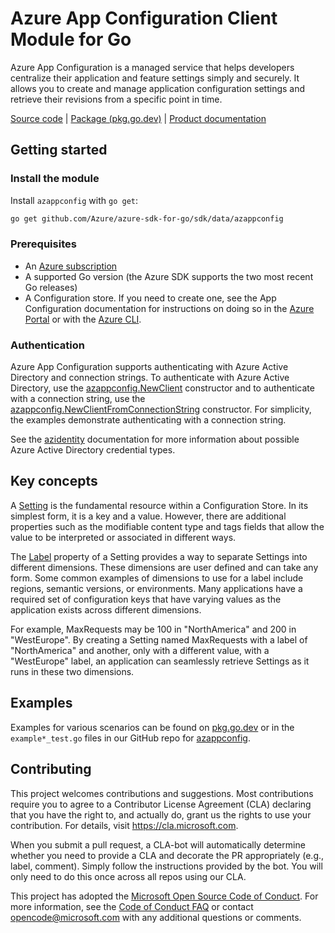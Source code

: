 # Azure App Configuration Client Module for Go

Azure App Configuration is a managed service that helps developers centralize their application and feature settings simply and securely.
It allows you to create and manage application configuration settings and retrieve their revisions from a specific point in time.

[Source code][azappconfig_src] | [Package (pkg.go.dev)][azappconfig] | [Product documentation][appconfig_docs]

## Getting started

### Install the module

Install `azappconfig` with `go get`:

```Bash
go get github.com/Azure/azure-sdk-for-go/sdk/data/azappconfig
```

### Prerequisites

* An [Azure subscription][azure_sub]
* A supported Go version (the Azure SDK supports the two most recent Go releases)
* A Configuration store. If you need to create one, see the App Configuration documentation for instructions on doing so in the [Azure Portal][appconfig_portal] or with the [Azure CLI][appconfig_cli].

### Authentication

Azure App Configuration supports authenticating with Azure Active Directory and connection strings. To authenticate with Azure Active Directory, use the [azappconfig.NewClient][azappconfig_newclient] constructor and to authenticate with a connection string, use the [azappconfig.NewClientFromConnectionString][azappconfig_newclientfromconnectionstring] constructor. For simplicity, the examples demonstrate authenticating with a connection string.

See the [azidentity][azure_identity] documentation for more information about possible Azure Active Directory credential types.

## Key concepts

A [Setting][azappconfig_setting] is the fundamental resource within a Configuration Store. In its simplest form, it is a key and a value. However, there are additional properties such as the modifiable content type and tags fields that allow the value to be interpreted or associated in different ways.

The [Label][label_concept] property of a Setting provides a way to separate Settings into different dimensions. These dimensions are user defined and can take any form. Some common examples of dimensions to use for a label include regions, semantic versions, or environments. Many applications have a required set of configuration keys that have varying values as the application exists across different dimensions.

For example, MaxRequests may be 100 in "NorthAmerica" and 200 in "WestEurope". By creating a Setting named MaxRequests with a label of "NorthAmerica" and another, only with a different value, with a "WestEurope" label, an application can seamlessly retrieve Settings as it runs in these two dimensions.

## Examples

Examples for various scenarios can be found on [pkg.go.dev][azappconfig_examples] or in the `example*_test.go` files in our GitHub repo for [azappconfig][azappconfig_src].

## Contributing

This project welcomes contributions and suggestions. Most contributions require
you to agree to a Contributor License Agreement (CLA) declaring that you have
the right to, and actually do, grant us the rights to use your contribution.
For details, visit https://cla.microsoft.com.

When you submit a pull request, a CLA-bot will automatically determine whether
you need to provide a CLA and decorate the PR appropriately (e.g., label,
comment). Simply follow the instructions provided by the bot. You will only
need to do this once across all repos using our CLA.

This project has adopted the [Microsoft Open Source Code of Conduct][code_of_conduct].
For more information, see the
[Code of Conduct FAQ](https://opensource.microsoft.com/codeofconduct/faq/) or
contact opencode@microsoft.com with any additional questions or comments.

[azure_identity]: https://github.com/Azure/azure-sdk-for-go/tree/main/sdk/azidentity
[azure_sub]: https://azure.microsoft.com/free/
[code_of_conduct]: https://opensource.microsoft.com/codeofconduct/
[appconfig_docs]: https://learn.microsoft.com/azure/azure-app-configuration/
[appconfig_portal]: https://learn.microsoft.com/azure/azure-app-configuration/quickstart-azure-app-configuration-create?tabs=azure-portal
[appconfig_cli]: https://learn.microsoft.com/azure/azure-app-configuration/quickstart-azure-app-configuration-create?tabs=azure-cli
[label_concept]: https://learn.microsoft.com/azure/azure-app-configuration/concept-key-value#label-keys
[azappconfig]: https://pkg.go.dev/github.com/Azure/azure-sdk-for-go/sdk/data/azappconfig
[azappconfig_newclient]: https://pkg.go.dev/github.com/Azure/azure-sdk-for-go/sdk/data/azappconfig#NewClient
[azappconfig_newclientfromconnectionstring]: https://pkg.go.dev/github.com/Azure/azure-sdk-for-go/sdk/data/azappconfig#NewClientFromConnectionString
[azappconfig_examples]: https://pkg.go.dev/github.com/Azure/azure-sdk-for-go/sdk/data/azappconfig#pkg-examples
[azappconfig_setting]: https://pkg.go.dev/github.com/Azure/azure-sdk-for-go/sdk/data/azappconfig#Setting
[azappconfig_src]: https://github.com/Azure/azure-sdk-for-go/blob/main/sdk/data/azappconfig


